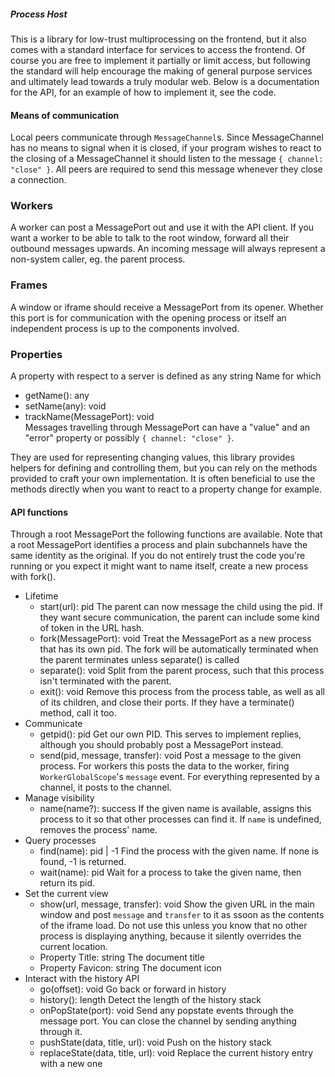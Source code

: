##### Process Host

This is a library for low-trust multiprocessing on the frontend, but it also
comes with a standard interface for services to access the frontend. Of course
you are free to implement it partially or limit access, but following the
standard will help encourage the making of general purpose services and
ultimately lead towards a truly modular web. Below is a documentation for the
API, for an example of how to implement it, see the code.

#### Means of communication

Local peers communicate through `MessageChannel`s. Since MessageChannel has no
means to signal when it is closed, if your program wishes to react to the
closing of a MessageChannel it should listen to the message
`{ channel: "close" }`. All peers are required to send this message whenever
they close a connection.

### Workers

A worker can post a MessagePort out and use it with the API client. If you want
a worker to be able to talk to the root window, forward all their outbound
messages upwards. An incoming message will always represent a non-system
caller, eg. the parent process.

### Frames

A window or iframe should receive a MessagePort from its opener. Whether this
port is for communication with the opening process or itself an independent
process is up to the components involved.

### Properties

A property with respect to a server is defined as any string Name for which

- getName(): any
- setName(any): void
- trackName(MessagePort): void  
  Messages travelling through MessagePort can have a "value" and an "error"
  property or possibly `{ channel: "close" }`.

They are used for representing changing values, this library provides helpers
for defining and controlling them, but you can rely on the methods provided to
craft your own implementation. It is often beneficial to use the methods
directly when you want to react to a property change for example.

#### API functions

Through a root MessagePort the following functions are available. Note that a
root MessagePort identifies a process and plain subchannels have the same
identity as the original. If you do not entirely trust the code you're running
or you expect it might want to name itself, create a new process with fork().

- Lifetime
  - start(url): pid
    The parent can now message the child using the pid. If they want secure
    communication, the parent can include some kind of token in the URL hash.
  - fork(MessagePort): void
    Treat the MessagePort as a new process that has its own pid. The fork will
    be automatically terminated when the parent terminates unless separate() is
    called
  - separate(): void
    Split from the parent process, such that this process isn't terminated
    with the parent.
  - exit(): void
    Remove this process from the process table, as well as all of its children,
    and close their ports. If they have a terminate() method, call it too.
- Communicate
  - getpid(): pid
    Get our own PID. This serves to implement replies, although you should
    probably post a MessagePort instead.
  - send(pid, message, transfer): void
    Post a message to the given process. For workers this posts the data to the
    worker, firing `WorkerGlobalScope`'s `message` event. For everything
    represented by a channel, it posts to the channel.
- Manage visibility
  - name(name?): success
    If the given name is available, assigns this process to it so that other
    processes can find it. If `name` is undefined, removes the process' name.
- Query processes
  - find(name): pid | -1
    Find the process with the given name. If none is found, -1 is returned.
  - wait(name): pid
    Wait for a process to take the given name, then return its pid.
- Set the current view
  - show(url, message, transfer): void
    Show the given URL in the main window and post `message` and `transfer` to
    it as ssoon as the contents of the iframe load. Do not use this unless you
    know that no other process is displaying anything, because it silently
    overrides the current location.
  - Property Title: string
    The document title
  - Property Favicon: string
    The document icon
- Interact with the history API
  - go(offset): void
    Go back or forward in history
  - history(): length
    Detect the length of the history stack
  - onPopState(port): void
    Send any popstate events through the message port. You can close the
    channel by sending anything through it.
  - pushState(data, title, url): void
    Push on the history stack
  - replaceState(data, title, url): void
    Replace the current history entry with a new one

